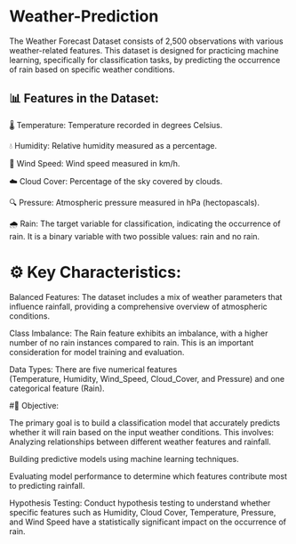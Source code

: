 # Weather-Prediction
The Weather Forecast Dataset consists of 2,500 observations with various weather-related features. This dataset is designed for practicing machine learning, specifically for classification tasks, by predicting the occurrence of rain based on specific weather conditions.

## 📊 Features in the Dataset:
🌡️ Temperature: Temperature recorded in degrees Celsius.

💧 Humidity: Relative humidity measured as a percentage.

💨 Wind Speed: Wind speed measured in km/h.

☁️ Cloud Cover: Percentage of the sky covered by clouds.

🔍 Pressure: Atmospheric pressure measured in hPa (hectopascals).

🌧️ Rain: The target variable for classification, indicating the occurrence of rain. It is a binary variable with two possible values: rain and no rain.

# ⚙️ Key Characteristics:
Balanced Features: The dataset includes a mix of weather parameters that influence rainfall, providing a comprehensive overview of atmospheric conditions.

Class Imbalance: The Rain feature exhibits an imbalance, with a higher number of no rain instances compared to rain. This is an important consideration for model training and evaluation.

Data Types: There are five numerical features (Temperature, Humidity, Wind_Speed, Cloud_Cover, and Pressure) and one categorical feature (Rain).

#🎯 Objective:

The primary goal is to build a classification model that accurately predicts whether it will rain based on the input weather conditions. This involves:
Analyzing relationships between different weather features and rainfall.

Building predictive models using machine learning techniques.

Evaluating model performance to determine which features contribute most to predicting rainfall.

Hypothesis Testing: Conduct hypothesis testing to understand whether specific features such as Humidity, Cloud Cover, Temperature, Pressure, and Wind Speed have a statistically significant impact on the occurrence of rain.
